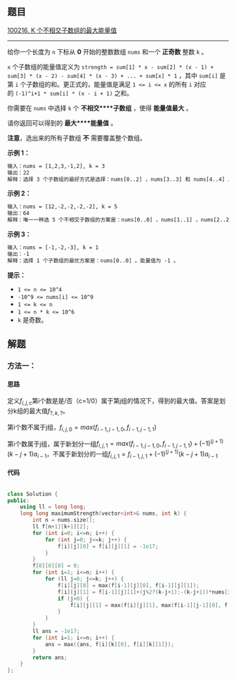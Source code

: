 ## 题目

[100216. K 个不相交子数组的最大能量值](https://leetcode.cn/problems/maximum-strength-of-k-disjoint-subarrays/description/)

---

给你一个长度为 `n` 下标从 **0** 开始的整数数组 `nums` 和一个 **正奇数** 整数 `k` 。

`x` 个子数组的能量值定义为 `strength = sum[1] * x - sum[2] * (x - 1) + sum[3] * (x - 2) - sum[4] * (x - 3) + ... + sum[x] * 1` ，其中 `sum[i]` 是第 `i` 个子数组的和。更正式的，能量值是满足 `1 <= i <= x` 的所有 `i` 对应的 `(-1)^i+1 * sum[i] * (x - i + 1)` 之和。

你需要在 `nums` 中选择 `k` 个 **不相交****子数组** ，使得 **能量值最大** 。

请你返回可以得到的 **最大****能量值** 。

**注意**，选出来的所有子数组 **不** 需要覆盖整个数组。

  

**示例 1：**

```txt
输入：nums = [1,2,3,-1,2], k = 3
输出：22
解释：选择 3 个子数组的最好方式是选择：nums[0..2] ，nums[3..3] 和 nums[4..4] 。能量值为 (1 + 2 + 3) * 3 - (-1) * 2 + 2 * 1 = 22 。
```

**示例 2：**

```txt
输入：nums = [12,-2,-2,-2,-2], k = 5
输出：64
解释：唯一一种选 5 个不相交子数组的方案是：nums[0..0] ，nums[1..1] ，nums[2..2] ，nums[3..3] 和 nums[4..4] 。能量值为 12 * 5 - (-2) * 4 + (-2) * 3 - (-2) * 2 + (-2) * 1 = 64 。
```

**示例 3：**

```txt
输入：nums = [-1,-2,-3], k = 1
输出：-1
解释：选择 1 个子数组的最优方案是：nums[0..0] 。能量值为 -1 。
```
  

**提示：**

-   `1 <= n <= 10^4`
-   `-10^9 <= nums[i] <= 10^9`
-   `1 <= k <= n`
-   `1 <= n * k <= 10^6`
-   `k` 是奇数。

  

## 解题

### 方法一：

#### 思路

定义$f_{i,j,c}$第i个数是是/否（c=1/0）属于第j组的情况下，得到的最大值。答案是划分k组的最大值$f_{?,k,?}$。

第i个数不属于j组，$f_{i,j,0} = max(f_{i-1,j-1,0}, f_{i-1,j-1,1})$

第i个数属于j组，属于新划分一组$f_{i,j,1} = max(f_{i-1,j-1,0}, f_{i-1,j-1,1})+(-1)^{(j+1)}(k-j+1)a_{i-1}$，不属于新划分的一组$f_{i,j,1} = f_{i-1,j,1}+(-1)^{(j+1)}(k-j+1)a_{i-1}$

#### 代码

```C++

class Solution {
public:
    using ll = long long;
    long long maximumStrength(vector<int>& nums, int k) {
        int n = nums.size();
        ll f[n+1][k+1][2];
        for (int i=0; i<=n; i++) {
            for (int j=0; j<=k; j++) {
                f[i][j][0] = f[i][j][1] = -1e17;
            }
        }
        f[0][0][0] = 0;
        for (int i=1; i<=n; i++) {
            for (ll j=0; j<=k; j++) {
                f[i][j][0] = max(f[i-1][j][0], f[i-1][j][1]);
                f[i][j][1] = f[i-1][j][1]+(j%2?(k-j+1):-(k-j+1))*nums[i-1];
                if (j>0) {
                    f[i][j][1] = max(f[i][j][1], max(f[i-1][j-1][0], f[i-1][j-1][1])+(j%2?(k-j+1):-(k-j+1))*nums[i-1]);
                }
            }
        }
        ll ans = -1e17;
        for (int i=1; i<=n; i++) {
            ans = max({ans, f[i][k][0], f[i][k][1]});
        }
        return ans;
    }
};
```
